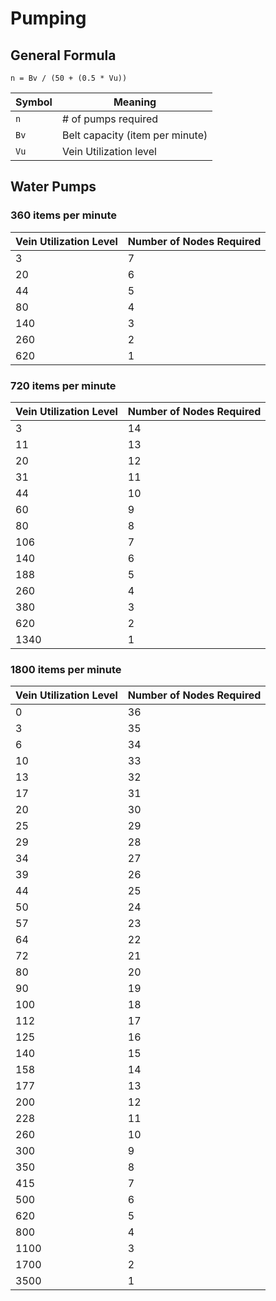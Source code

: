 # Pumping

## General Formula


```
n = Bv / (50 + (0.5 * Vu))
```

| Symbol | Meaning                                      |
| ------ | -------------------------------------------- |
| `n`    | # of pumps required                          |
| `Bv`   | Belt capacity (item per minute)              |
| `Vu`   | Vein Utilization level                       |

## Water Pumps

### 360 items per minute

| Vein Utilization Level | Number of Nodes Required |
| ---------------------- | ------------------------ |
| 3                      | 7                        |
| 20                     | 6                        |
| 44                     | 5                        |
| 80                     | 4                        |
| 140                    | 3                        |
| 260                    | 2                        |
| 620                    | 1                        |

### 720 items per minute

| Vein Utilization Level | Number of Nodes Required |
| ---------------------- | ------------------------ |
| 3                      | 14                       |
| 11                     | 13                       |
| 20                     | 12                       |
| 31                     | 11                       |
| 44                     | 10                       |
| 60                     | 9                        |
| 80                     | 8                        |
| 106                    | 7                        |
| 140                    | 6                        |
| 188                    | 5                        |
| 260                    | 4                        |
| 380                    | 3                        |
| 620                    | 2                        |
| 1340                   | 1                        |

### 1800 items per minute

| Vein Utilization Level | Number of Nodes Required |
| ---------------------- | ------------------------ |
| 0                      | 36                       |
| 3                      | 35                       |
| 6                      | 34                       |
| 10                     | 33                       |
| 13                     | 32                       |
| 17                     | 31                       |
| 20                     | 30                       |
| 25                     | 29                       |
| 29                     | 28                       |
| 34                     | 27                       |
| 39                     | 26                       |
| 44                     | 25                       |
| 50                     | 24                       |
| 57                     | 23                       |
| 64                     | 22                       |
| 72                     | 21                       |
| 80                     | 20                       |
| 90                     | 19                       |
| 100                    | 18                       |
| 112                    | 17                       |
| 125                    | 16                       |
| 140                    | 15                       |
| 158                    | 14                       |
| 177                    | 13                       |
| 200                    | 12                       |
| 228                    | 11                       |
| 260                    | 10                       |
| 300                    | 9                        |
| 350                    | 8                        |
| 415                    | 7                        |
| 500                    | 6                        |
| 620                    | 5                        |
| 800                    | 4                        |
| 1100                   | 3                        |
| 1700                   | 2                        |
| 3500                   | 1                        |
